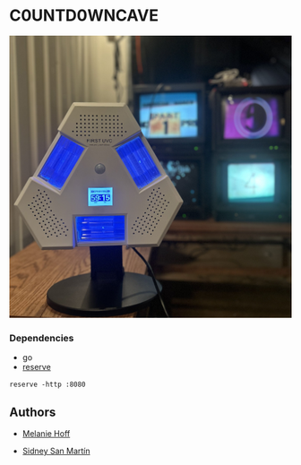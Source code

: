 # C0UNTD0WNCAVE

![](IMG_4466.jpg)

### Dependencies

* go
* [reserve](https://github.com/s4y/reserve)

```
reserve -http :8080
```

## Authors

* [Melanie Hoff](melaniehoff.com)

* [Sidney San Martín](https://s4y.us/)
